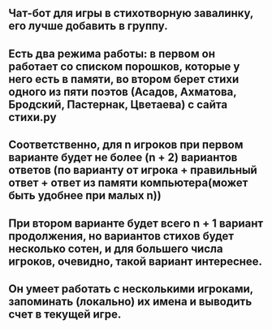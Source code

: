 Чат-бот для игры в стихотворную завалинку, его лучше добавить в группу.
---
Есть два режима работы: в первом он работает со списком порошков, которые у него есть в памяти, во втором берет стихи одного из пяти поэтов (Асадов, Ахматова, Бродский, Пастернак, Цветаева) с сайта стихи.рy
---
Соответственно, для n игроков при первом варианте будет не более (n + 2) вариантов ответов (по варианту от игрока + правильный ответ + ответ из памяти компьютера(может быть удобнее при малых n))
---
При втором варианте будет всего n + 1 вариант продолжения, но вариантов стихов будет несколько сотен, и для большего числа игроков, очевидно, такой вариант интереснее.
---
Он умеет работать с несколькими игроками, запоминать (локально) их имена и выводить счет в текущей игре.
---
